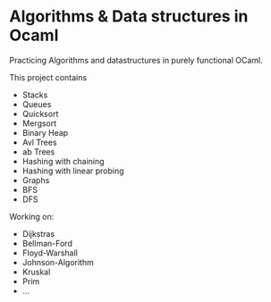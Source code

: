 # Algorithms & Data structures in Ocaml
Practicing Algorithms and datastructures in purely functional OCaml. 

This project contains
- Stacks
- Queues
- Quicksort
- Mergsort
- Binary Heap
- Avl Trees
- ab Trees
- Hashing with chaining
- Hashing with linear probing
- Graphs
- BFS
- DFS

Working on:
- Dijkstras
- Bellman-Ford
- Floyd-Warshall
- Johnson-Algorithm
- Kruskal
- Prim
- ...
